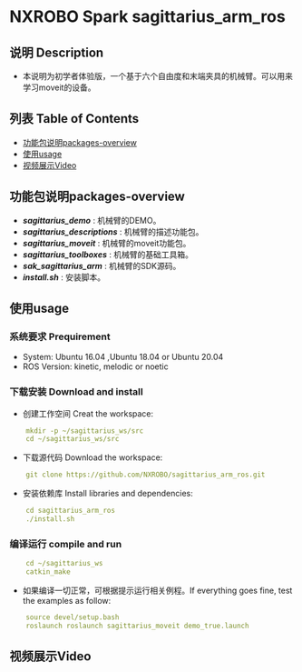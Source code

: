 # NXROBO Spark sagittarius_arm_ros



## 说明 Description
- 本说明为初学者体验版，一个基于六个自由度和末端夹具的机械臂。可以用来学习moveit的设备。
## 列表 Table of Contents

* [功能包说明packages-overview](#功能包说明packages-overview)
* [使用usage](#使用usage)
* [视频展示Video](#视频展示Video)

## 功能包说明packages-overview

* ***sagittarius_demo*** : 机械臂的DEMO。
* ***sagittarius_descriptions*** : 机械臂的描述功能包。
* ***sagittarius_moveit*** : 机械臂的moveit功能包。
* ***sagittarius_toolboxes*** : 机械臂的基础工具箱。
* ***sak_sagittarius_arm*** : 机械臂的SDK源码。
* ***install.sh*** : 安装脚本。
## 使用usage

### 系统要求 Prequirement

* System:	Ubuntu 16.04 ,Ubuntu 18.04 or Ubuntu 20.04
* ROS Version:	kinetic, melodic or noetic

### 下载安装 Download and install
* 创建工作空间 Creat the workspace:
```yaml
    mkdir -p ~/sagittarius_ws/src
    cd ~/sagittarius_ws/src
```
* 下载源代码 Download the workspace:
```yaml
    git clone https://github.com/NXROBO/sagittarius_arm_ros.git
```
* 安装依赖库 Install libraries and dependencies:
```yaml
    cd sagittarius_arm_ros
    ./install.sh
```
### 编译运行 compile and run
```yaml
    cd ~/sagittarius_ws
    catkin_make
```
* 如果编译一切正常，可根据提示运行相关例程。If everything goes fine, test the examples as follow:
```yaml
    source devel/setup.bash
    roslaunch roslaunch sagittarius_moveit demo_true.launch
```

## 视频展示Video
